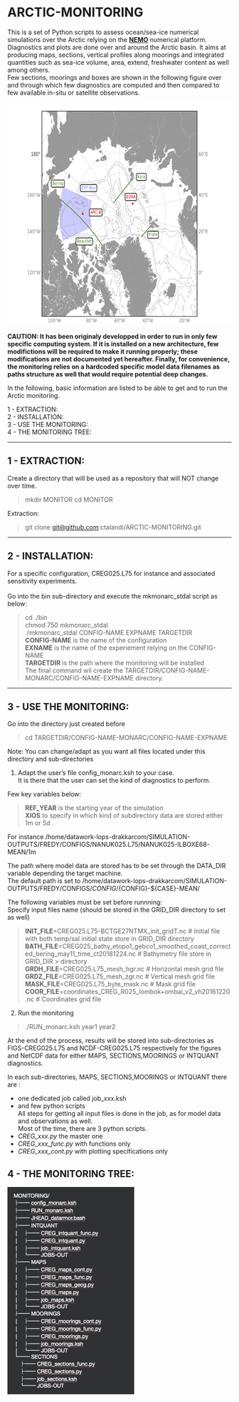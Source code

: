 # ARCTIC-MONITORING
This is a set of Python scripts to assess ocean/sea-ice numerical simulations over the Arctic relying on the **[NEMO](https://www.nemo-ocean.eu)** numerical platform. Diagnostics and plots are done over and around the Arctic basin. It aims at producing maps, sections, vertical profiles along moorings and integrated quantities such as sea-ice volume, area, extend, freshwater content as well among others.<br>
Few sections, moorings and boxes are shown in the following figure over and through which few diagnostics are computed and then compared to few available in-situ or satellite observations.
<p align="center"> <img src="./figs/MONARC_ARC-GEOLOC.png" width="600" height="500"> </p>

**CAUTION: It has been originaly developped in order to run in only few specific computing system. If it is installed on a new architecture, few modifictions will be required to make it running properly; these modifications are not documented yet hereafter. Finally, for convenience, the monitoring relies on a hardcoded specific model data filenames as paths structure as well that would require potential deep changes.**


In the following, basic information are listed to be able to get and to run the Arctic monitoring.<br>

1 - EXTRACTION:<br> 
2 - INSTALLATION:<br>
3 - USE THE MONITORING:<br>
4 - THE MONITORING TREE:<br>
  
---
## 1 - EXTRACTION: <br>
Create a directory that will be used as a repository that will NOT change over time.<br> 
> mkdir MONITOR 
> cd MONITOR 

Extraction: <br>
> git clone git@github.com:ctalandi/ARCTIC-MONITORING.git

---
## 2 - INSTALLATION:<br>
For a specific configuration, CREG025.L75 for instance and associated sensitivity experiments.<br>  
Go into the bin sub-directory and execute the mkmonarc_stdal script as below:<br>
> cd ./bin <br>
> chmod 750 mkmonarc_stdal<br>
> ./mkmonarc_stdal CONFIG-NAME EXPNAME TARGETDIR <br>
**CONFIG-NAME** is the name of the configuration<br>
**EXNAME** is the name of the experiement relying on the CONFIG-NAME <br>
**TARGETDIR** is the path where the monitoring will be installed <br>
The final command wil create the TARGETDIR/CONFIG-NAME-MONARC/CONFIG-NAME-EXPNAME directory.

---
## 3 - USE THE MONITORING:<br>
Go into the directory just created before <br>
> cd TARGETDIR/CONFIG-NAME-MONARC/CONFIG-NAME-EXPNAME <br>

Note: You can change/adapt as you want all files located under this directory and sub-directories <br>
 
  1. Adapt the user’s file config_monarc.ksh to your case.<br>
It is there that the user can set the kind of diagnostics to perform. <br>

Few key variables below: <br>
> **REF_YEAR** is the starting year of the simulation<br>
> **XIOS** to specify in which kind of subdirectory data are stored either 1m or 5d <br>

For instance /home/datawork-lops-drakkarcom/SIMULATION-OUTPUTS/FREDY/CONFIGS/NANUK025.L75/NANUK025-ILBOXE68-MEAN/1m<br>

The path where model data are stored has to be set through the DATA_DIR variable depending the target machine.<br>
The default path is set to /home/datawork-lops-drakkarcom/SIMULATION-OUTPUTS/FREDY/CONFIGS/${CONFIG}/${CONFIG}-${CASE}-MEAN/ <br>

The following variables must be set before runnning:<br>
Specify input files name (should be stored in the GRID_DIR directory to set as well)<br>

> **INIT_FILE**=CREG025.L75-BCTGE27NTMX_init_gridT.nc    # Initial file with both temp/sal initial state store in GRID_DIR directory<br>
> **BATH_FILE**=CREG025_bathy_etopo1_gebco1_smoothed_coast_corrected_bering_may11_time_ct20181224.nc # Bathymetry file store in GRID_DIR  > directory<br>
> **GRDH_FILE**=CREG025.L75_mesh_hgr.nc              # Horizontal mesh grid file<br>
> **GRDZ_FILE**=CREG025.L75_mesh_zgr.nc              # Vertical mesh grid file<br>
> **MASK_FILE**=CREG025.L75_byte_mask.nc             # Mask grid file <br>
> **COOR_FILE**=coordinates_CREG_R025_lombok+ombai_v2_vh20161220.nc                    # Coordinates grid file  <br>

  2. Run the monitoring <br>
> ./RUN_monarc.ksh year1 year2 <br>

At the end of the process, results will be stored into sub-directories as FIGS-CREG025.L75 and NCDF-CREG025.L75 respectively for 
the figures and NetCDF data for either MAPS, SECTIONS,MOORINGS or INTQUANT diagnostics.<br>

In each sub-directories, MAPS, SECTIONS,MOORINGS or INTQUANT there are :<br>
- one dedicated job called job_xxx.ksh  <br>
- and few python scripts <br>
All steps for getting all input files is done in the job, as for model data and observations as well.  <br>
Most of the time, there are 3 python scripts. <br>
- *CREG_xxx.py* the master one <br>
- *CREG_xxx_func.py*  with functions only <br>
- *CREG_xxx_cont.py* with  plotting specifications only <br>


## 4 - THE MONITORING TREE:<br>

![The monitor tree](./figs/Monitor_tree.jpg)

